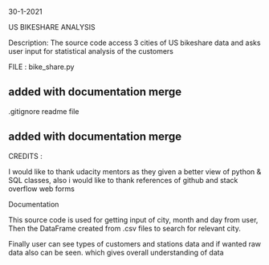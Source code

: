 30-1-2021

US BIKESHARE ANALYSIS

Description:
The source code access 3 cities of US bikeshare data
and asks user input for statistical analysis of the customers  


FILE :
bike_share.py
## added with documentation merge
.gitignore
readme file
## added with documentation merge
CREDITS : 

I would like to thank udacity mentors as they given a better view of python & SQL classes,
also i would like to thank references of github and stack overflow web forms

Documentation

This source code is used for getting input of city, month and day from user,
Then the DataFrame created from .csv files to search for relevant city.

Finally user can see types of customers and stations data and if wanted raw data also can be seen. which gives overall understanding of data
